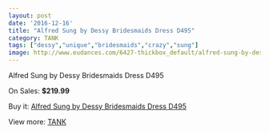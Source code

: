 ```yaml
---
layout: post
date: '2016-12-16'
title: "Alfred Sung by Dessy Bridesmaids Dress D495"
category: TANK
tags: ["dessy","unique","bridesmaids","crazy","sung"]
image: http://www.eudances.com/6427-thickbox_default/alfred-sung-by-dessy-bridesmaids-dress-d495.jpg
---
```

Alfred Sung by Dessy Bridesmaids Dress D495

On Sales: **$219.99**
<a href="https://www.eudances.com/en/tank/2339-alfred-sung-by-dessy-bridesmaids-dress-d495.html"><amp-img layout="responsive" width="600" height="600" src="//www.eudances.com/6427-thickbox_default/alfred-sung-by-dessy-bridesmaids-dress-d495.jpg" alt="Alfred Sung by Dessy Bridesmaids Dress D495 0" /></a>
<a href="https://www.eudances.com/en/tank/2339-alfred-sung-by-dessy-bridesmaids-dress-d495.html"><amp-img layout="responsive" width="600" height="600" src="//www.eudances.com/6428-thickbox_default/alfred-sung-by-dessy-bridesmaids-dress-d495.jpg" alt="Alfred Sung by Dessy Bridesmaids Dress D495 1" /></a>

Buy it: [Alfred Sung by Dessy Bridesmaids Dress D495](https://www.eudances.com/en/tank/2339-alfred-sung-by-dessy-bridesmaids-dress-d495.html "Alfred Sung by Dessy Bridesmaids Dress D495")

View more: [TANK](https://www.eudances.com/en/28-tank "TANK")